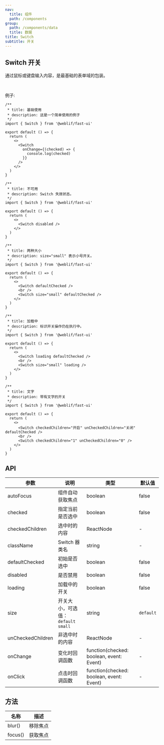 ```yaml
---
nav:
  title: 组件
  path: /components
group:
  path: /components/data
  title: 数据
title: Switch
subtitle: 开关
---
```


## Switch 开关

通过鼠标或键盘输入内容，是最基础的表单域的包装。

<br />

例子:

<div class="fu-code-block-row">

<div class="fu-code-block-col-2-1">

```tsx
/**
 * title: 基础使用
 * description: 这是一个简单使用的例子
 */
import { Switch } from '@weblif/fast-ui'

export default () => {
  return (
    <>
      <Switch
        onChange={(checked) => {
          console.log(checked)
        }}
      />
    </>
  )
}
```

```tsx
/**
 * title: 不可用
 * description: Switch 失效状态。
 */
import { Switch } from '@weblif/fast-ui'

export default () => {
  return (
    <>
      <Switch disabled />
    </>
  )
}
```

```tsx
/**
 * title: 两种大小
 * description: size="small" 表示小号开关。
 */
import { Switch } from '@weblif/fast-ui'

export default () => {
  return (
    <>
      <Switch defaultChecked />
      <br />
      <Switch size="small" defaultChecked />
    </>
  )
}
```

</div>

<div class="fu-code-block-col-2-1">

```tsx
/**
 * title: 加载中
 * description: 标识开关操作仍在执行中。
 */
import { Switch } from '@weblif/fast-ui'

export default () => {
  return (
    <>
      <Switch loading defaultChecked />
      <br />
      <Switch size="small" loading />
    </>
  )
}
```

```tsx
/**
 * title: 文字
 * description: 带有文字的开关
 */
import { Switch } from '@weblif/fast-ui'

export default () => {
  return (
    <>
      <Switch checkedChildren="开启" unCheckedChildren="关闭" defaultChecked />
      <br />
      <Switch checkedChildren="1" unCheckedChildren="0" />
    </>
  )
}
```

</div>
</div>

## API

| 参数              | 说明                                | 类型                                     | 默认值    |
| ----------------- | ----------------------------------- | ---------------------------------------- | --------- |
| autoFocus         | 组件自动获取焦点                    | boolean                                  | false     |
| checked           | 指定当前是否选中                    | boolean                                  | false     |
| checkedChildren   | 选中时的内容                        | ReactNode                                | -         |
| className         | Switch 器类名                       | string                                   | -         |
| defaultChecked    | 初始是否选中                        | boolean                                  | false     |
| disabled          | 是否禁用                            | boolean                                  | false     |
| loading           | 加载中的开关                        | boolean                                  | false     |
| size              | 开关大小，可选值：`default` `small` | string                                   | `default` |
| unCheckedChildren | 非选中时的内容                      | ReactNode                                | -         |
| onChange          | 变化时回调函数                      | function(checked: boolean, event: Event) | -         |
| onClick           | 点击时回调函数                      | function(checked: boolean, event: Event) | -         |

## 方法

| 名称    | 描述     |
| ------- | -------- |
| blur()  | 移除焦点 |
| focus() | 获取焦点 |
